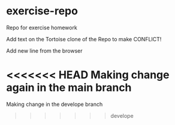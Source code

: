 # exercise-repo
Repo for exercise homework

Add text on the Tortoise clone of the Repo to make CONFLICT!

Add new line from the browser

<<<<<<< HEAD
Making change again in the main branch
=======
Making change in the develope branch

>>>>>>> develope
